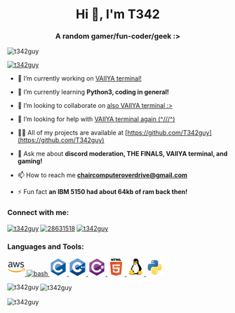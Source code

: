 <h1 align="center">Hi 👋, I'm T342</h1>
<h3 align="center">A random gamer/fun-coder/geek :></h3>

<p align="left"> <img src="https://komarev.com/ghpvc/?username=t342guy&label=Profile%20views&color=0e75b6&style=flat" alt="t342guy" /> </p>

<p align="left"> <a href="https://github.com/ryo-ma/github-profile-trophy"><img src="https://github-profile-trophy.vercel.app/?username=t342guy" alt="t342guy" /></a> </p>

- 🔭 I’m currently working on [VAIIYA terminal!](https://github.com/T342guy/VAIIYA-terminal)

- 🌱 I’m currently learning **Python3, coding in general!**

- 👯 I’m looking to collaborate on [also VAIIYA terminal :>](https://github.com/T342guy/VAIIYA-terminal)

- 🤝 I’m looking for help with [VAIIYA terminal again (^///^)](https://github.com/T342guy/VAIIYA-terminal)

- 👨‍💻 All of my projects are available at [https://github.com/T342guy](https://github.com/T342guy)

- 💬 Ask me about **discord moderation, THE FINALS, VAIIYA terminal, and gaming!**

- 📫 How to reach me **chaircomputeroverdrive@gmail.com**

- ⚡ Fun fact **an IBM 5150 had about 64kb of ram back then!**

<h3 align="left">Connect with me:</h3>
<p align="left">
<a href="https://twitter.com/t342guy" target="blank"><img align="center" src="https://raw.githubusercontent.com/rahuldkjain/github-profile-readme-generator/master/src/images/icons/Social/twitter.svg" alt="t342guy" height="30" width="40" /></a>
<a href="https://stackoverflow.com/users/28631518" target="blank"><img align="center" src="https://raw.githubusercontent.com/rahuldkjain/github-profile-readme-generator/master/src/images/icons/Social/stack-overflow.svg" alt="28631518" height="30" width="40" /></a>
<a href="https://www.youtube.com/c/t342guy" target="blank"><img align="center" src="https://raw.githubusercontent.com/rahuldkjain/github-profile-readme-generator/master/src/images/icons/Social/youtube.svg" alt="t342guy" height="30" width="40" /></a>
</p>

<h3 align="left">Languages and Tools:</h3>
<p align="left"> <a href="https://aws.amazon.com" target="_blank" rel="noreferrer"> <img src="https://raw.githubusercontent.com/devicons/devicon/master/icons/amazonwebservices/amazonwebservices-original-wordmark.svg" alt="aws" width="40" height="40"/> </a> <a href="https://www.gnu.org/software/bash/" target="_blank" rel="noreferrer"> <img src="https://www.vectorlogo.zone/logos/gnu_bash/gnu_bash-icon.svg" alt="bash" width="40" height="40"/> </a> <a href="https://www.cprogramming.com/" target="_blank" rel="noreferrer"> <img src="https://raw.githubusercontent.com/devicons/devicon/master/icons/c/c-original.svg" alt="c" width="40" height="40"/> </a> <a href="https://www.w3schools.com/cpp/" target="_blank" rel="noreferrer"> <img src="https://raw.githubusercontent.com/devicons/devicon/master/icons/cplusplus/cplusplus-original.svg" alt="cplusplus" width="40" height="40"/> </a> <a href="https://www.w3schools.com/cs/" target="_blank" rel="noreferrer"> <img src="https://raw.githubusercontent.com/devicons/devicon/master/icons/csharp/csharp-original.svg" alt="csharp" width="40" height="40"/> </a> <a href="https://www.w3.org/html/" target="_blank" rel="noreferrer"> <img src="https://raw.githubusercontent.com/devicons/devicon/master/icons/html5/html5-original-wordmark.svg" alt="html5" width="40" height="40"/> </a> <a href="https://www.linux.org/" target="_blank" rel="noreferrer"> <img src="https://raw.githubusercontent.com/devicons/devicon/master/icons/linux/linux-original.svg" alt="linux" width="40" height="40"/> </a> <a href="https://www.python.org" target="_blank" rel="noreferrer"> <img src="https://raw.githubusercontent.com/devicons/devicon/master/icons/python/python-original.svg" alt="python" width="40" height="40"/> </a> </p>

<p><img align="left" src="https://github-readme-stats.vercel.app/api/top-langs?username=t342guy&show_icons=true&locale=en&layout=compact" alt="t342guy" /></p>

<p>&nbsp;<img align="center" src="https://github-readme-stats.vercel.app/api?username=t342guy&show_icons=true&locale=en" alt="t342guy" /></p>

<p><img align="center" src="https://github-readme-streak-stats.herokuapp.com/?user=t342guy&" alt="t342guy" /></p>
